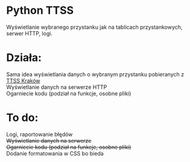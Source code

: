 # Python TTSS
Wyświetlanie wybranego przystanku jak na tablicach przystankowych, serwer HTTP, logi.

# Działa:
Sama idea wyświetlania danych o wybranym przystanku pobieranych z [TTSS Kraków](http://www.ttss.krakow.pl/)<br/> 
Wyświetlanie danych na serwerze HTTP<br/> 
Ogarniecie kodu (podział na funkcje, osobne pliki)<br/> 

# To do:
Logi, raportowanie błędów <br/> 
~~Wyświetlanie danych na serwerze~~ <br/>
~~Ogarniecie kodu (podział na funkcje, osobne pliki)~~ <br/>
Dodanie formatowania w CSS bo bieda<br/> 
